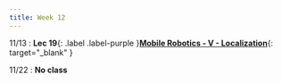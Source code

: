 ```yaml
---
title: Week 12
---
```


11/13
: **Lec 19**{: .label .label-purple }[**Mobile Robotics - V - Localization**](/CSCI5551-Fall23-S2/assets/slides/lec21_mobile_robotics_5_localization.pdf){: target="_blank" }

11/22
: **No class**